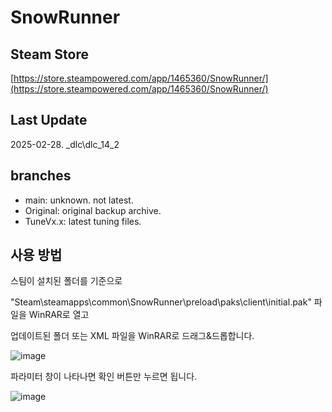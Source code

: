 # SnowRunner

## Steam Store

[https://store.steampowered.com/app/1465360/SnowRunner/](https://store.steampowered.com/app/1465360/SnowRunner/)

## Last Update

2025-02-28. _dlc\dlc_14_2

## branches

- main: unknown. not latest.
- Original: original backup archive.
- TuneVx.x: latest tuning files.

## 사용 방법

스팀이 설치된 폴더를 기준으로

"Steam\steamapps\common\SnowRunner\preload\paks\client\initial.pak" 파일을 WinRAR로 열고

업데이트된 폴더 또는 XML 파일을 WinRAR로 드래그&드롭합니다.

![image](https://github.com/user-attachments/assets/d1789f1f-3491-4f8e-aa07-7916f32cd5f5)

파라미터 창이 나타나면 확인 버튼만 누르면 됩니다.

![image](https://github.com/user-attachments/assets/a2d98f49-662c-44c3-9b02-6ff43450c91d)
